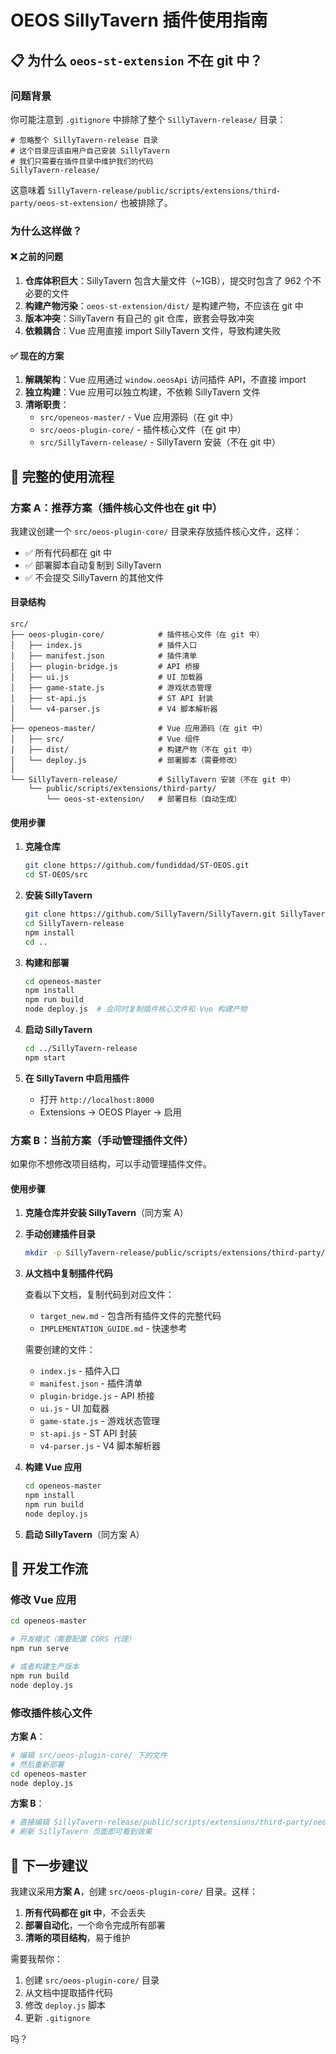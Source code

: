 # OEOS SillyTavern 插件使用指南

## 📋 为什么 `oeos-st-extension` 不在 git 中？

### 问题背景

你可能注意到 `.gitignore` 中排除了整个 `SillyTavern-release/` 目录：

```gitignore
# 忽略整个 SillyTavern-release 目录
# 这个目录应该由用户自己安装 SillyTavern
# 我们只需要在插件目录中维护我们的代码
SillyTavern-release/
```

这意味着 `SillyTavern-release/public/scripts/extensions/third-party/oeos-st-extension/` 也被排除了。

### 为什么这样做？

#### ❌ 之前的问题

1. **仓库体积巨大**：SillyTavern 包含大量文件（~1GB），提交时包含了 962 个不必要的文件
2. **构建产物污染**：`oeos-st-extension/dist/` 是构建产物，不应该在 git 中
3. **版本冲突**：SillyTavern 有自己的 git 仓库，嵌套会导致冲突
4. **依赖耦合**：Vue 应用直接 import SillyTavern 文件，导致构建失败

#### ✅ 现在的方案

1. **解耦架构**：Vue 应用通过 `window.oeosApi` 访问插件 API，不直接 import
2. **独立构建**：Vue 应用可以独立构建，不依赖 SillyTavern 文件
3. **清晰职责**：
   - `src/openeos-master/` - Vue 应用源码（在 git 中）
   - `src/oeos-plugin-core/` - 插件核心文件（在 git 中）
   - `src/SillyTavern-release/` - SillyTavern 安装（不在 git 中）

## 🚀 完整的使用流程

### 方案 A：推荐方案（插件核心文件也在 git 中）

我建议创建一个 `src/oeos-plugin-core/` 目录来存放插件核心文件，这样：
- ✅ 所有代码都在 git 中
- ✅ 部署脚本自动复制到 SillyTavern
- ✅ 不会提交 SillyTavern 的其他文件

#### 目录结构

```
src/
├── oeos-plugin-core/            # 插件核心文件（在 git 中）
│   ├── index.js                 # 插件入口
│   ├── manifest.json            # 插件清单
│   ├── plugin-bridge.js         # API 桥接
│   ├── ui.js                    # UI 加载器
│   ├── game-state.js            # 游戏状态管理
│   ├── st-api.js                # ST API 封装
│   └── v4-parser.js             # V4 脚本解析器
│
├── openeos-master/              # Vue 应用源码（在 git 中）
│   ├── src/                     # Vue 组件
│   ├── dist/                    # 构建产物（不在 git 中）
│   └── deploy.js                # 部署脚本（需要修改）
│
└── SillyTavern-release/         # SillyTavern 安装（不在 git 中）
    └── public/scripts/extensions/third-party/
        └── oeos-st-extension/   # 部署目标（自动生成）
```

#### 使用步骤

1. **克隆仓库**
   ```bash
   git clone https://github.com/fundiddad/ST-OEOS.git
   cd ST-OEOS/src
   ```

2. **安装 SillyTavern**
   ```bash
   git clone https://github.com/SillyTavern/SillyTavern.git SillyTavern-release
   cd SillyTavern-release
   npm install
   cd ..
   ```

3. **构建和部署**
   ```bash
   cd openeos-master
   npm install
   npm run build
   node deploy.js  # 会同时复制插件核心文件和 Vue 构建产物
   ```

4. **启动 SillyTavern**
   ```bash
   cd ../SillyTavern-release
   npm start
   ```

5. **在 SillyTavern 中启用插件**
   - 打开 `http://localhost:8000`
   - Extensions → OEOS Player → 启用

### 方案 B：当前方案（手动管理插件文件）

如果你不想修改项目结构，可以手动管理插件文件。

#### 使用步骤

1. **克隆仓库并安装 SillyTavern**（同方案 A）

2. **手动创建插件目录**
   ```bash
   mkdir -p SillyTavern-release/public/scripts/extensions/third-party/oeos-st-extension
   ```

3. **从文档中复制插件代码**
   
   查看以下文档，复制代码到对应文件：
   - `target_new.md` - 包含所有插件文件的完整代码
   - `IMPLEMENTATION_GUIDE.md` - 快速参考

   需要创建的文件：
   - `index.js` - 插件入口
   - `manifest.json` - 插件清单
   - `plugin-bridge.js` - API 桥接
   - `ui.js` - UI 加载器
   - `game-state.js` - 游戏状态管理
   - `st-api.js` - ST API 封装
   - `v4-parser.js` - V4 脚本解析器

4. **构建 Vue 应用**
   ```bash
   cd openeos-master
   npm install
   npm run build
   node deploy.js
   ```

5. **启动 SillyTavern**（同方案 A）

## 🔧 开发工作流

### 修改 Vue 应用

```bash
cd openeos-master

# 开发模式（需要配置 CORS 代理）
npm run serve

# 或者构建生产版本
npm run build
node deploy.js
```

### 修改插件核心文件

**方案 A**：
```bash
# 编辑 src/oeos-plugin-core/ 下的文件
# 然后重新部署
cd openeos-master
node deploy.js
```

**方案 B**：
```bash
# 直接编辑 SillyTavern-release/public/scripts/extensions/third-party/oeos-st-extension/ 下的文件
# 刷新 SillyTavern 页面即可看到效果
```

## 📝 下一步建议

我建议采用**方案 A**，创建 `src/oeos-plugin-core/` 目录。这样：

1. **所有代码都在 git 中**，不会丢失
2. **部署自动化**，一个命令完成所有部署
3. **清晰的项目结构**，易于维护

需要我帮你：
1. 创建 `src/oeos-plugin-core/` 目录
2. 从文档中提取插件代码
3. 修改 `deploy.js` 脚本
4. 更新 `.gitignore`

吗？

